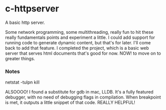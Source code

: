 # c-httpserver
A basic http server.

Some network programming, some multithreading, really fun to hit these really fundamentals points and experiment a little.
I could add support for running code to generate dynamic content, but that's for later. I'll come back to add that feature.
I completed the project, which is a basic web server that serves html documents that's good for now. NOW! to move on to greater things.

### Notes
netstat -tulpn
kill <pid>

ALSOOOO! I found a substitute for gdb in mac, LLDB. It's a fully featured debugger, with no need of debugging flags in compilation.
When breakpoint is met, it outputs a little snippet of that code. REALLY HELPFUL!

